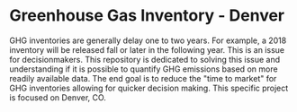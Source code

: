 # Greenhouse Gas Inventory - Denver
GHG inventories are generally delay one to two years. For example, a 2018 inventory will be released fall or later in the following year. This is an issue for decisionmakers. This repository is dedicated to solving this issue and understanding if it is possible to quantify GHG emissions based on more readily available data. The end goal is to reduce the "time to market" for GHG inventories allowing for quicker decision making. This specific project is focused on Denver, CO.

